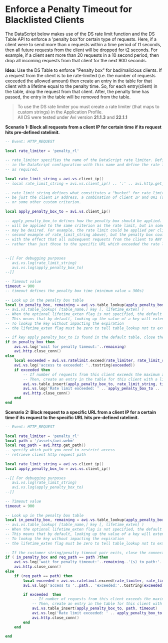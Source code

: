 # Enforce a Penalty Timeout for Blacklisted Clients

The DataScript below makes use of the DS rate limit function and the DS Table API
to enforce a 'penalty box'for certain type of requests. Here, if a client were to 
send more than x requests within a time period of t1 seconds, then all future 
requests from the client will be dropped for t2 seconds.
For example, if a client sent more than 20 requests in a 10 second period, then drop
all incoming requests from that client for the next 900 seconds.

**Idea:** Use the DS Table to enforce "Penalty box" for bad/malicious clients.
If a request from the client is to be rate-limited (i.e. the number of requests 
exceeded the allowed amount) then create an entry in the table for that client with 
a lifetime equal to the penalty time. So, for each entry(client) in the table, drop 
the request from that client. After, the penalty time has passed, the entry in the 
table will be removed from the table.

> To use the DS rate limiter you must create a rate limiter (that maps to custom strings) in the Application Profile.  
> All DS were tested under Avi version **21.1.3** and **22.1.1**

**Scenario 1: Block all requests from a client IP for certain time if its request hits pre-defined ratelimit.**
```lua
-- Event: HTTP_REQUEST
 
local rate_limiter = 'penalty_rl'
 
-- rate_limiter specifies the name of the DataScript rate limiter. Define a rate limiter
-- in the DataScript configuration with this name and define the rate limit parameters
-- as required.
 
local rate_limit_string = avi.vs.client_ip()
-- local rate_limit_string = avi.vs.client_ip() .. ':' .. avi.http.get_path()
 
-- rate_limit_string defines what constitutes a "bucket" for rate limiting. This could
-- be just the client IP address, a combination of client IP and URI (as in the second example)
-- or some other custom criterion.
 
local apply_penalty_box_to = avi.vs.client_ip()
 
-- apply_penalty_box_to defines how the penalty box should be applied. Usually the penalty box
-- will be applied to the same criterion as the rate limit, but in some cases a different criterion
-- may be desired. For example, the rate limit could be applied per client and per URL (as per the
-- second example of rate_limit_string above), but the penalty box could be applied to just the client IP,
-- with the effect that all subsequent requests from the client to ANY URL are subject to the penalty box
-- rather than just those to the specific URL which exceeded the rate limit.
 
 
--[[ For debugging purposes
   avi.vs.log(rate_limit_string)
   avi.vs.log(apply_penalty_box_to)
--]]
 
-- Timeout value
timeout = 900
-- timeout defines the penalty box time (minimum value = 300s)
 
-- Look up in the penalty box table
local in_penalty_box, remaining = avi.vs.table_lookup(apply_penalty_box_to, 0)
-- avi.vs.table_lookup( [table_name,] key [, lifetime_exten] )
-- When the optional lifetime_exten flag is not specified, the default value of 300 seconds is used. 
-- This means that by default, looking up the value of a key will extend the lifetime of a key by an additional 300 seconds. 
-- To lookup the key without impacting the expiration
-- the lifetime_exten flag must be zero to tell table_lookup not to extend the timeout value

-- if key apply_penalty_box_to is found in the default table, close the connect
if in_penalty_box then
    avi.vs.log('wait for penalty timeout:'..remaining)
    avi.http.close_conn()
else
    local exceeded = avi.vs.ratelimit.exceed(rate_limiter, rate_limit_string)
    avi.vs.log('access to exceeded: '..tostring(exceeded))
    if exceeded then
        -- If number of requests from this client exceeds the maximum allowed amount
        -- Then, create an entry in the table for this client with a lifetime of configured timeout value
        avi.vs.table_insert(apply_penalty_box_to, rate_limit_string, timeout)
        avi.vs.log('Rate limit exceeded: ' .. apply_penalty_box_to .. ' ' .. rate_limit_string)
        avi.http.close_conn()
    end
end
```

 
**Scenario 2: Block request to a specific URL from a client IP for a certain time if its request to the specific URL hits pre-defined ratelimit.**
```lua
-- Event: HTTP_REQUEST
 
local rate_limiter = 'penalty_rl'
local path = '/assets/avi.webm' 
local req_path = avi.http.get_path()
-- specify which path you need to restrict access
-- retrieve client http request path
 
local rate_limit_string = avi.vs.client_ip()
local apply_penalty_box_to = avi.vs.client_ip()
 
--[[ For debugging purposes
   avi.vs.log(rate_limit_string)
   avi.vs.log(apply_penalty_box_to)
--]]
 
-- Timeout value
timeout = 900
 
-- Look up in the penalty box table
local in_penalty_box, remaining = avi.vs.table_lookup(apply_penalty_box_to, 0)
-- avi.vs.table_lookup( [table_name,] key [, lifetime_exten] )
-- When the optional lifetime_exten flag is not specified, the default value of 300 seconds is used. 
-- This means that by default, looking up the value of a key will extend the lifetime of a key by an additional 300 seconds. 
-- To lookup the key without impacting the expiration
-- the lifetime_exten flag must be zero to tell table_lookup not to extend the timeout value
 
-- If the customer string/penalty timeout pair exits, close the connect
if ( in_penalty_box and req_path == path )then
    avi.vs.log('wait for penalty timeout:'..remaining..'(s) to path:'..path)
    avi.http.close_conn()
else
    if (req_path == path) then
        local exceeded = avi.vs.ratelimit.exceed(rate_limiter, rate_limit_string)
        avi.vs.log('access to '..path.. 'exceeded:'..tostring(exceeded))

        if exceeded  then
            -- If number of requests from this client exceeds the maximum allowed amount
            -- Then, create an entry in the table for this client with a lifetime of configured timeout value
            avi.vs.table_insert(apply_penalty_box_to, path, timeout)
            avi.vs.log('Rate limit exceeded: ' .. apply_penalty_box_to .. ' ' .. path)
            avi.http.close_conn()
        end
    end

end
```
